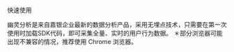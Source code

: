 快速使用

幽灵分析是来自嘉银企业最新的数据分析产品，采用无埋点技术，只需要在第一次使用时加载SDK代码，即可采集全量、实时的用户行为数据。
＊部分浏览器可能出现不兼容的情况，推荐使用 Chrome 浏览器。